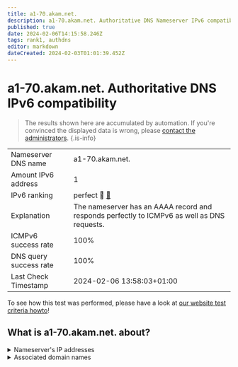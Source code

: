 ```yaml
---
title: a1-70.akam.net.
description: a1-70.akam.net. Authoritative DNS Nameserver IPv6 compatibility
published: true
date: 2024-02-06T14:15:58.246Z
tags: rank1, authdns
editor: markdown
dateCreated: 2024-02-03T01:01:39.452Z
---
```


# a1-70.akam.net. Authoritative DNS IPv6 compatibility

> The results shown here are accumulated by automation. If you're convinced the displayed data is wrong, please [contact the administrators](/howto/chat). 
{.is-info}




|   |   |
| - | - |
| Nameserver DNS name | a1-70.akam.net.
| Amount IPv6 address | 1
| IPv6 ranking | perfect :1st_place_medal: [🔗](/howto/ranking) |
| Explanation | The nameserver has an AAAA record and responds perfectly to ICMPv6 as well as DNS requests. |
| ICMPv6 success rate | 100%|
| DNS query success rate | 100% |
| Last Check Timestamp | 2024-02-06 13:58:03+01:00 |

To see how this test was performed, please have a look at [our website test criteria howto](/howto/testcriteria/authdns)!


## What is a1-70.akam.net. about?




<details>
<summary>Nameserver's IP addresses</summary>

2600:1401:2::46

</details>



<details>
<summary>Associated domain names</summary>

weather.com

</details>

